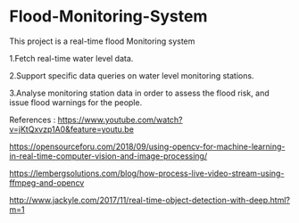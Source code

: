 # Flood-Monitoring-System
This project is a real-time flood Monitoring system

1.Fetch real-time water level data.

2.Support specific data queries on water level monitoring stations.

3.Analyse monitoring station data in order to assess the flood risk, and issue flood warnings for the people.

References : 
https://www.youtube.com/watch?v=jKtQxvzp1A0&feature=youtu.be

https://opensourceforu.com/2018/09/using-opencv-for-machine-learning-in-real-time-computer-vision-and-image-processing/

https://lembergsolutions.com/blog/how-process-live-video-stream-using-ffmpeg-and-opencv

http://www.jackyle.com/2017/11/real-time-object-detection-with-deep.html?m=1
